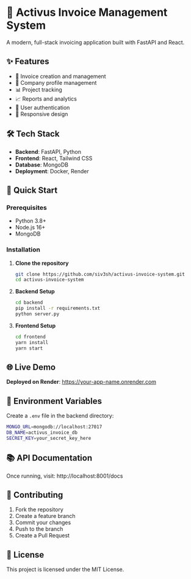 # 🚀 Activus Invoice Management System

A modern, full-stack invoicing application built with FastAPI and React.

## ✨ Features

- 📄 Invoice creation and management
- 🏢 Company profile management
- 📊 Project tracking
- 📈 Reports and analytics
- 🔐 User authentication
- 📱 Responsive design

## 🛠️ Tech Stack

- **Backend**: FastAPI, Python
- **Frontend**: React, Tailwind CSS
- **Database**: MongoDB
- **Deployment**: Docker, Render

## 🚀 Quick Start

### Prerequisites
- Python 3.8+
- Node.js 16+
- MongoDB

### Installation

1. **Clone the repository**
   ```bash
   git clone https://github.com/siv3sh/activus-invoice-system.git
   cd activus-invoice-system
   ```

2. **Backend Setup**
   ```bash
   cd backend
   pip install -r requirements.txt
   python server.py
   ```

3. **Frontend Setup**
   ```bash
   cd frontend
   yarn install
   yarn start
   ```

## 🌐 Live Demo

**Deployed on Render**: https://your-app-name.onrender.com

## 📝 Environment Variables

Create a `.env` file in the backend directory:

```bash
MONGO_URL=mongodb://localhost:27017
DB_NAME=activus_invoice_db
SECRET_KEY=your_secret_key_here
```

## 📚 API Documentation

Once running, visit: http://localhost:8001/docs

## 🤝 Contributing

1. Fork the repository
2. Create a feature branch
3. Commit your changes
4. Push to the branch
5. Create a Pull Request

## 📄 License

This project is licensed under the MIT License.